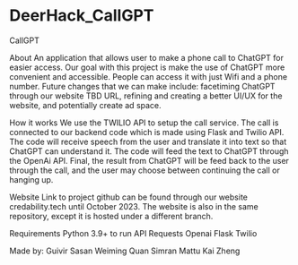 # DeerHack_CallGPT
CallGPT

About
An application that allows user to make a phone call to ChatGPT for easier access. Our goal with this project is make the use of ChatGPT more convenient and accessible. People can access it with just Wifi and a phone number. Future changes that we can make include: facetiming ChatGPT through our website TBD URL, refining and creating a better UI/UX for the website, and potentially create ad space.

How it works
We use the TWILIO API to setup the call service. The call is connected to our backend code which is made using Flask and Twilio API. The code will receive speech from the user and translate it into text so that ChatGPT can understand it. The code will feed the text to ChatGPT through the OpenAi API. Final, the result from ChatGPT will be feed back to the user through the call, and the user may choose between continuing the call or hanging up.

Website
Link to project github can be found through our website credability.tech until October 2023. The website is also in the same repository, except it is hosted under a different branch.

Requirements
Python 3.9+ to run API
Requests
Openai
Flask
Twilio

Made by:
Guivir Sasan
Weiming Quan
Simran Mattu
Kai Zheng
